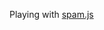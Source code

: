 Playing with [spam.js](https://blog.newsapps.io/announcing-spam-a-d3-library-to-create-maps-with-canvas-93dd7f360305#.xf3colvfm)